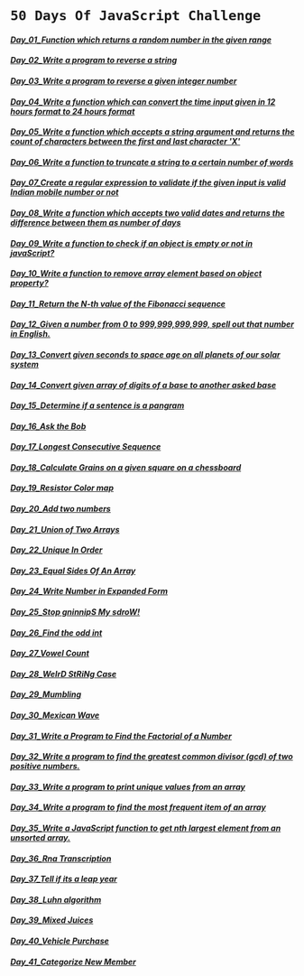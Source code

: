 # `50 Days Of JavaScript Challenge`

#### [**_Day_01_Function which returns a random number in the given range_**](./Day_01_Function%20which%20returns%20a%20random%20number%20in%20the%20given%20range/ "Function which returns a random number in the given range")    <br/>

#### [**_Day_02_Write a program to reverse a string_**](./Day_02_Write%20a%20program%20to%20reverse%20a%20string/ "Write a program to reverse a string")    <br/> 

#### [**_Day_03_Write a program to reverse a given integer number_**](./Day_03_Write%20a%20program%20to%20reverse%20a%20given%20integer%20number/ "Write a program to reverse a given integer number")    <br/>

#### [**_Day_04_Write a function which can convert the time input given in 12 hours format to 24 hours format_**](./Day_04_Write%20a%20function%20which%20can%20convert%20the%20time%20input%20given%20in%2012%20hours%20format%20to%2024%20hours%20format/ "Write a function which can convert the time input given in 12 hours format to 24 hours format")    <br/>

#### [**_Day_05_Write a function which accepts a string argument and returns the count of characters between the first and last character 'X'_**](./Day_05_Write%20a%20function%20which%20accepts%20a%20string%20argument%20and%20returns%20the%20count%20of%20characters%20between%20the%20first%20and%20last%20character%20'X'%20/ "Write a function which accepts a string argument and returns the count of characters between the first and last character 'X'")    <br/>

#### [**_Day_06_Write a function to truncate a string to a certain number of words_**](./Day_06_Write%20a%20function%20to%20truncate%20a%20string%20to%20a%20certain%20number%20of%20words/ "Write a function to truncate a string to a certain number of words")    <br/>

#### [**_Day_07_Create a regular expression to validate if the given input is valid Indian mobile number or not_**](./Day_07_Create%20a%20regular%20expression%20to%20validate%20if%20the%20given%20input%20is%20valid%20Indian%20mobile%20number%20or%20not/ "Create a regular expression to validate if the given input is valid Indian mobile number or not")    <br/>

#### [**_Day_08_Write a function which accepts two valid dates and returns the difference between them as number of days_**](./Day_08_Write%20a%20function%20which%20accepts%20two%20valid%20dates%20and%20returns%20the%20difference%20between%20them%20as%20number%20of%20days/ "Write a function which accepts two valid dates and returns the difference between them as number of days")    <br/>

#### [**_Day_09_Write a function to check if an object is empty or not in javaScript?_**](./Day_09_Write%20a%20function%20to%20check%20if%20an%20object%20is%20empty%20or%20not%20in%20javaScript%3F/ "Write a function to check if an object is empty or not in javaScript?")    <br/>

#### [**_Day_10_Write a function to remove array element based on object property?_**](./Day_10_Write%20a%20function%20to%20remove%20array%20element%20based%20on%20object%20property%3F/ "Write a function to remove array element based on object property?")    <br/>

#### [**_Day_11_Return the N-th value of the Fibonacci sequence_**](./Day_11_Return%20the%20N-th%20value%20of%20the%20Fibonacci%20sequence/ "Return the N-th value of the Fibonacci sequence")    <br/>

#### [**_Day_12_Given a number from 0 to 999,999,999,999, spell out that number in English._**](./Day_12_Given%20a%20number%20from%200%20to%20999%2C999%2C999%2C999%2C%20spell%20out%20that%20number%20in%20English./ "Given a number from 0 to 999,999,999,999, spell out that number in English.")    <br/>

#### [**_Day_13_Convert given seconds to space age on all planets of our solar system_**](./Day_13_Convert%20given%20seconds%20to%20space%20age%20on%20all%20planets%20of%20our%20solar%20system/ "Convert given seconds to space age on all planets of our solar system.")    <br/>

#### [**_Day_14_Convert given array of digits of a base to another asked base_**](./Day_14_Convert%20given%20array%20of%20digits%20of%20a%20base%20to%20another%20asked%20base/ "Convert given array of digits of a base to another asked base")    <br/>

#### [**_Day_15_Determine if a sentence is a pangram_**](./Day_15_Determine%20if%20a%20sentence%20is%20a%20pangram/ "Determine if a sentence is a pangram")    <br/>

#### [**_Day_16_Ask the Bob_**](./Day_16_Ask%20the%20Bob/ "Ask the Bob")    <br/>

#### [**_Day_17_Longest Consecutive Sequence_**](./Day_17_Longest%20Consecutive%20Sequence/ "Longest Consecutive Sequence")    <br/>

#### [**_Day_18_Calculate Grains on a given square on a chessboard_**](./Day_18_Calculate%20Grains%20on%20a%20given%20square%20on%20a%20chessboard/ "Calculate Grains on a given square on a chessboard")    <br/>

#### [**_Day_19_Resistor Color map_**](./Day_19_Resistor%20Color%20map/ "Resistor Color map")    <br/>

#### [**_Day_20_Add two numbers_**](./Day_20_Add%20two%20numbers/ "Add two numbers")    <br/>

#### [**_Day_21_Union of Two Arrays_**](./Day_21_Union%20of%20Two%20Arrays/ "Union of Two Arrays")    <br/>

#### [**_Day_22_Unique In Order_**](./Day_22_Unique%20In%20Order/ "Unique In Order")    <br/>

#### [**_Day_23_Equal Sides Of An Array_**](./Day_23_Equal%20Sides%20Of%20An%20Array/ "Equal Sides Of An Array")    <br/>

#### [**_Day_24_Write Number in Expanded Form_**](./Day_24_Write%20Number%20in%20Expanded%20Form/ "Write Number in Expanded Form")    <br/>

#### [**_Day_25_Stop gninnipS My sdroW!_**](./Day_25_Stop%20gninnipS%20My%20sdroW!/ "Stop gninnipS My sdroW!")    <br/>

#### [**_Day_26_Find the odd int_**](./Day_26_Find%20the%20odd%20int/ "Find the odd int")    <br/>

#### [**_Day_27_Vowel Count_**](./Day_27_Vowel%20Count/ "Vowel Count")    <br/>

#### [**_Day_28_WeIrD StRiNg Case_**](./Day_28_WeIrD%20StRiNg%20Case/ "WeIrD StRiNg Case")    <br/>

#### [**_Day_29_Mumbling_**](./Day_29_Mumbling/ "Mumbling")    <br/>

#### [**_Day_30_Mexican Wave_**](./Day_30_Mexican%20Wave/ "Mexican Wave")    <br/>

#### [**_Day_31_Write a Program to Find the Factorial of a Number_**](./Day_31_Write%20a%20Program%20to%20Find%20the%20Factorial%20of%20a%20Number/ "Write a Program to Find the Factorial of a Number")    <br/>

#### [**_Day_32_Write a program to find the greatest common divisor (gcd) of two positive numbers._**](./Day_32_Write%20a%20program%20to%20find%20the%20greatest%20common%20divisor%20(gcd)%20of%20two%20positive%20numbers./ "Write a program to find the greatest common divisor (gcd) of two positive numbers.")    <br/>

#### [**_Day_33_Write a program to print unique values from an array_**](./Day_33_Write%20a%20program%20to%20print%20unique%20values%20from%20an%20array/ "Write a program to print unique values from an array")    <br/>

#### [**_Day_34_Write a program to find the most frequent item of an array_**](./Day_34_Write%20a%20program%20to%20find%20the%20most%20frequent%20item%20of%20an%20array/ "Write a program to find the most frequent item of an array")    <br/>

#### [**_Day_35_Write a JavaScript function to get nth largest element from an unsorted array._**](./Day_35_Write%20a%20JavaScript%20function%20to%20get%20nth%20largest%20element%20from%20an%20unsorted%20array./ "Write a JavaScript function to get nth largest element from an unsorted array.")    <br/>

#### [**_Day_36_Rna Transcription_**](./Day_36_Rna%20Transcription/ "Rna Transcription")    <br/>

#### [**_Day_37_Tell if its a leap year_**](./Day_37_Tell%20if%20its%20a%20leap%20year/ "Tell if its a leap year")    <br/>

#### [**_Day_38_Luhn algorithm_**](./Day_38_Luhn%20algorithm/ "Luhn algorithm")    <br/>

#### [**_Day_39_Mixed Juices_**](./Day_39_Mixed%20Juices/ "Mixed Juices")    <br/>

#### [**_Day_40_Vehicle Purchase_**](./Day_40_Vehicle%20Purchase/ "Vehicle Purchase")    <br/>

#### [**_Day_41_Categorize New Member_**](./Day_41_Categorize%20New%20Member/ "Categorize New Member")    <br/>